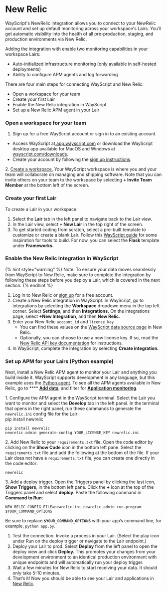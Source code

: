 # New Relic

WayScript's NewRelic integration allows you to connect to your NewRelic account and set up default monitoring across your workspace's Lairs. You’ll get automatic visibility into the health of all pre-production, staging, and production environments via New Relic.

Adding the integration with enable two monitoring capabilities in your workspace Lairs:

* Auto-initialized infrastructure monitoring (only available in self-hosted deployments)
* Ability to configure APM agents and log forwarding

There are four main steps for connecting WayScript and New Relic:&#x20;

* Open a workspace for your team
* Create your first Lair&#x20;
* Enable the New Relic integration in WayScript
* Set up a New Relic APM agent in your Lair

### **Open a workspace for your team**

1. Sign up for a free WayScript account or sign in to an existing account.&#x20;

* Access WayScript at[ app.wayscript.com](https://app.wayscript.com/) or download the WayScript desktop app available for MacOS and Windows at[ wayscript.com/downloads](https://wayscript.com/downloads).&#x20;
* Create your account by following the [sign up instructions](https://app.wayscript.com/).

2\. [Create a workspace.](https://wsxdocs.wayscript.com/collaborating/configuring-your-workspace) Your WayScript workspace is where you and your team will collaborate on managing and shipping software. Note that you can invite others on your team to the workspace by selecting **+ Invite Team Member** at the bottom left of the screen.

### Create your first Lair

To create a Lair in your workspace:

1. Select the **Lair** tab in the left panel to navigate back to the Lair view.
2. In the Lair view, select **+ New Lair** in the top right of the screen.&#x20;
3. To get started coding from scratch, select a pre-built template to customize or create a blank Lair. Follow this [WayScript guide](https://wsxdocs.wayscript.com/quickstart) for some inspiration for tools to build. For now, you can select the **Flask** template under **Frameworks.**

### Enable the New Relic integration in WayScript

{% hint style="warning" %}
Note: To ensure your data moves seamlessly from WayScript to New Relic, make sure to complete the integration by following these steps before you deploy a Lair, which is covered in the next section.
{% endhint %}

1. Log in to New Relic or [sign up](https://live-d9newrelic.pantheonsite.io/signup/) for a free account.
2. Create a New Relic integration in WayScript. In WayScript, go to integrations by selecting the **Workspace** dropdown menu in the top left corner. Select **Settings**, and then **Integrations.** On the integrations page, select **+New Integration**, and then **New Relic**.
3. Enter your New Relic `account_id` and `license_key`
   * You can find these values on the [WayScript data source page](https://onenr.io/0dQeVpxaDwe) in New Relic.
   * Optionally, you can choose to use a new license key. If so, read the [New Relic API key documentation](https://docs.newrelic.com/docs/apis/intro-apis/new-relic-api-keys) for instructions.
4. In WayScript, complete the integration by selecting **Create integration.**

### Set up APM for your Lairs (Python example)

Next, install a New Relic APM agent to monitor your Lair and anything you build inside it. WayScript supports development in any language, but this example uses  the [Python agent](https://docs.newrelic.com/docs/apm/agents/python-agent/installation/standard-python-agent-install/). To see all the APM agents available in New Relic, go to **** [**Add data**](http://one.newrelic.com/marketplace), and filter for [**Application monitoring**](https://onenr.io/0dQeVybYYwe).

1\. Configure the APM agent in the WayScript terminal. Select the Lair you want to monitor and select the **Develop** tab in the left panel. In the terminal that opens in the right panel, run these commands to generate the `newrelic.ini` config file for the Lair:\
pip install newrelic&#x20;

```
pip install newrelic 
newrelic-admin generate-config YOUR_LICENSE_KEY newrelic.ini
```

2\. Add New Relic to your `requirements.txt` file. Open the code editor by clicking on the **Show Code** icon in the bottom left pane. Select the `requirements.txt` file and add the following at the bottom of the file. If your Lair does not have a `requirements.txt` file, you can create one directly in the code editor:

```
newrelic
```

3\. Add a deploy trigger. Open the Triggers panel by clicking the last icon, **Show Triggers**, in the bottom left pane. Click the **+** icon at the top of the Triggers panel and select **deploy**. Paste the following command in **Command to Run**:

```
NEW_RELIC_CONFIG_FILE=newrelic.ini newrelic-admin run-program $YOUR_COMMAND_OPTIONS
```

Be sure to replace **`$YOUR_COMMAND_OPTIONS`** with your app’s command line, for example, `python app.py`.

1. Test the connection. Invoke a process in your Lair. (Select the play icon under Run on the deploy trigger or navigate to the Lair endpoint.)
2. Deploy your Lair to prod. Select **Deploy** from the left panel to open the deploy view and click **Deploy.** This promotes your changes from your development environment to an identical production environment with unique endpoints and will automatically run your deploy trigger.
3. Wait a few minutes for New Relic to start receiving your data. It should only take 5-10 minutes.
4. That’s it! Now you should be able to see your Lair and applications in [New Relic](http://one.newrelic.com/).

